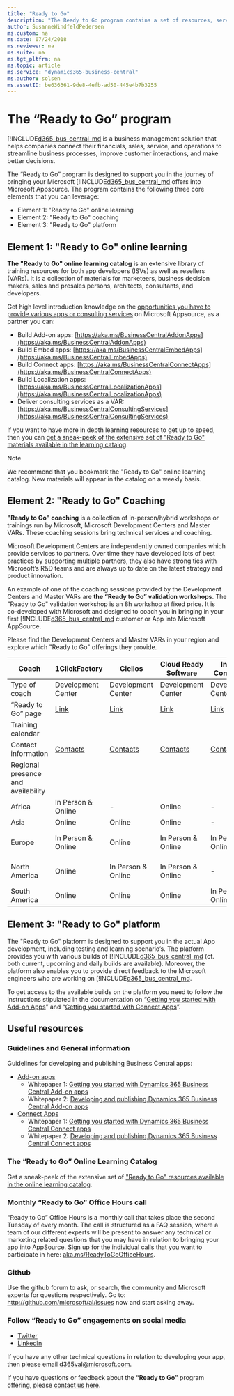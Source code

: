 ```yaml
---
title: "Ready to Go"
description: "The Ready to Go program contains a set of resources, services and tools to support Microsoft Dynamics 365 Business Central."
author: SusanneWindfeldPedersen
ms.custom: na
ms.date: 07/24/2018
ms.reviewer: na
ms.suite: na
ms.tgt_pltfrm: na
ms.topic: article
ms.service: "dynamics365-business-central"
ms.author: solsen
ms.assetID: be636361-9de8-4efb-ad50-445e4b7b3255
---
```


# The “Ready to Go” program
[!INCLUDE[d365_bus_central_md](../includes/d365_bus_central_md.md) is a business management solution that helps companies connect their financials, sales, service, and operations to streamline business processes, improve customer interactions, and make better decisions.  

The “Ready to Go” program is designed to support you in the journey of bringing your Microsoft [!INCLUDE[d365_bus_central_md](../includes/d365_bus_central_md.md) offers into Microsoft Appsource. The program contains the following three core elements that you can leverage:
- Element 1: "Ready to Go" online learning
- Element 2: "Ready to Go" coaching
- Element 3: "Ready to Go" platform

## Element 1: "Ready to Go" online learning
**The "Ready to Go" online learning catalog** is an extensive library of training resources for both app developers (ISVs) as well as resellers (VARs). It is a collection of materials for marketeers, business decision makers, sales and presales persons, architects, consultants, and developers.

Get high level introduction knowledge on the [opportunities you have to provide various apps or consulting services](https://aka.ms/BusinessCentralApps) on Microsoft Appsource, as a partner you can:

- Build Add-on apps: [https://aka.ms/BusinessCentralAddonApps](https://aka.ms/BusinessCentralAddonApps)
- Build Embed apps: [https://aka.ms/BusinessCentralEmbedApps](https://aka.ms/BusinessCentralEmbedApps)
- Build Connect apps: [https://aka.ms/BusinessCentralConnectApps](https://aka.ms/BusinessCentralConnectApps)
- Build Localization apps: [https://aka.ms/BusinessCentralLocalizationApps](https://aka.ms/BusinessCentralLocalizationApps) 
- Deliver consulting services as a VAR: [https://aka.ms/BusinessCentralConsultingServices](https://aka.ms/BusinessCentralConsultingServices)

If you want to have more in depth learning resources to get up to speed, then you can [get a sneak-peek of the extensive set of "Ready to Go" materials available in the learning catalog](https://go.microsoft.com/fwlink/?linkid=2002101). 

> [!NOTE]  
> We recommend that you bookmark the "Ready to Go" online learning catalog. New materials will appear in the catalog on a weekly basis.

## Element 2: "Ready to Go" Coaching
**"Ready to Go" coaching** is a collection of in-person/hybrid workshops or trainings run by Microsoft, Microsoft Development Centers and Master VARs. These coaching sessions bring technical services and coaching. 

Microsoft Development Centers are independently owned companies which provide services to partners. Over time they have developed lots of best practices by supporting multiple partners, they also have strong ties with Microsoft’s R&D teams and are always up to date on the latest strategy and product innovation. 

An example of one of the coaching sessions provided by the Development Centers and Master VARs are **the “Ready to Go” validation workshops**. The "Ready to Go" validation workshop is an 8h workshop at fixed price. It is co-developed with Microsoft and designed to coach you in bringing in your first [!INCLUDE[d365_bus_central_md](../includes/d365_bus_central_md.md) customer or App into Microsoft AppSource.

Please find the Development Centers and Master VARs in your region and explore which "Ready to Go" offerings they provide.

|Coach  |1ClickFactory|Ciellos|Cloud Ready Software|Innova Consulting|QBS Group|Velosio|
|-------|-------------|-----|----|---|---|---|
|Type of coach|Development Center|Development Center|Development Center|Development Center|Master VAR|Master VAR| 
|“Ready to Go” page|[Link](https://www.1clickfactory.com/readytogo/) |[Link](http://www.ciellos.com/ready-to-go)|[Link](http://www.cloud-ready-software.com/readytogo)|[Link](http://www.innovaconsulting.es/en/readytogo/)|[Link](https://www.qbsgroup.com/service/app-pealing-workshop/)|[Link](https://www.velosio.com/readytogo/)|
|Training calendar | ||||||
|Contact information|[Contacts](https://www.1clickfactory.com/company-resources/company/contacts/)|[Contacts](http://www.ciellos.com/)|[Contacts](https://cloud-ready-software.com/connect/)|[Contacts](http://www.innovaconsulting.es/en/contact/)|[Contacts](https://www.qbsgroup.com/contact/)|[Contacts](https://www.velosio.com/contact-us/)|
|Regional presence and availability|
|Africa|In Person & Online|-|Online|-|-|-|
|Asia |Online|Online|Online|-|-|-|
|Europe|In Person & Online|Online|In Person & Online|In Person & Online|In Person & Online|-|
|North America|Online|In Person & Online|In Person & Online|-|-|In Person & Online|
|South America|Online|Online|Online|In Person & Online|-|-|

## Element 3: "Ready to Go" platform
The "Ready to Go" platform is designed to support you in the actual App development, including testing and learning scenario’s. The platform provides you with various builds of [!INCLUDE[d365_bus_central_md](../includes/d365_bus_central_md.md) (cf. both current, upcoming and daily builds are available). Moreover, the platform also enables you to provide direct feedback to the Microsoft engineers who are working on [!INCLUDE[d365_bus_central_md](../includes/d365_bus_central_md.md). 

To get access to the available builds on the platform you need to follow the instructions stipulated in the documentation on “[Getting you started with Add-on Apps](https://go.microsoft.com/fwlink/?linkid=869734)” and “[Getting you started with Connect Apps](https://go.microsoft.com/fwlink/?linkid=2005501)”. 

## Useful resources

### Guidelines and General information
Guidelines for developing and publishing Business Central apps:
- [Add-on apps](https://aka.ms/BusinessCentralAddOnApps)
    - Whitepaper 1: [Getting you started with Dynamics 365 Business Central Add-on apps](https://go.microsoft.com/fwlink/?linkid=869734)
    - Whitepaper 2: [Developing and publishing Dynamics 365 Business Central Add-on apps](https://go.microsoft.com/fwlink/?linkid=869734)
- [Connect Apps](https://aka.ms/BusinessCentralConnectApps)
    - Whitepaper 1: [Getting you started with Dynamics 365 Business Central Connect apps](https://go.microsoft.com/fwlink/?linkid=2005501)
    - Whitepaper 2: [Developing and publishing Dynamics 365 Business Central Connect apps](https://go.microsoft.com/fwlink/?linkid=2005402)

### The “Ready to Go” Online Learning Catalog 
Get a sneak-peek of the extensive set of ["Ready to Go" resources available in the online learning catalog](https://go.microsoft.com/fwlink/?linkid=2002101). 

### Monthly “Ready to Go” Office Hours call
“Ready to Go” Office Hours is a monthly call that takes place the second Tuesday of every month. The call is structured as a FAQ session, where a team of our different experts will be present to answer any technical or marketing related questions that you may have in relation to bringing your app into AppSource. Sign up for the individual calls that you want to participate in here: [aka.ms/ReadyToGoOfficeHours](https://aka.ms/ReadyToGoOfficeHours). 

### Github 
Use the github forum to ask, or search, the community and Microsoft experts for questions respectively. Go to: http://github.com/microsoft/al/issues now and start asking away. 

### Follow “Ready to Go” engagements on social media 
- [Twitter](https://twitter.com/search?q=%23ReadyToGo%20%23MSDYN365BC&src=typd)
- [LinkedIn](https://www.linkedin.com/search/results/content/?keywords=%23MSDYN365BC%20%23READYTOGO&origin=GLOBAL_SEARCH_HEADER)  

If you have any other technical questions in relation to developing your app, then please email [d365val@microsoft.com](mailto:d365val@microsoft.com). 

If you have questions or feedback about the **“Ready to Go”** program offering, please [contact us here](mailto:dyn365bep@microsoft.com). 







